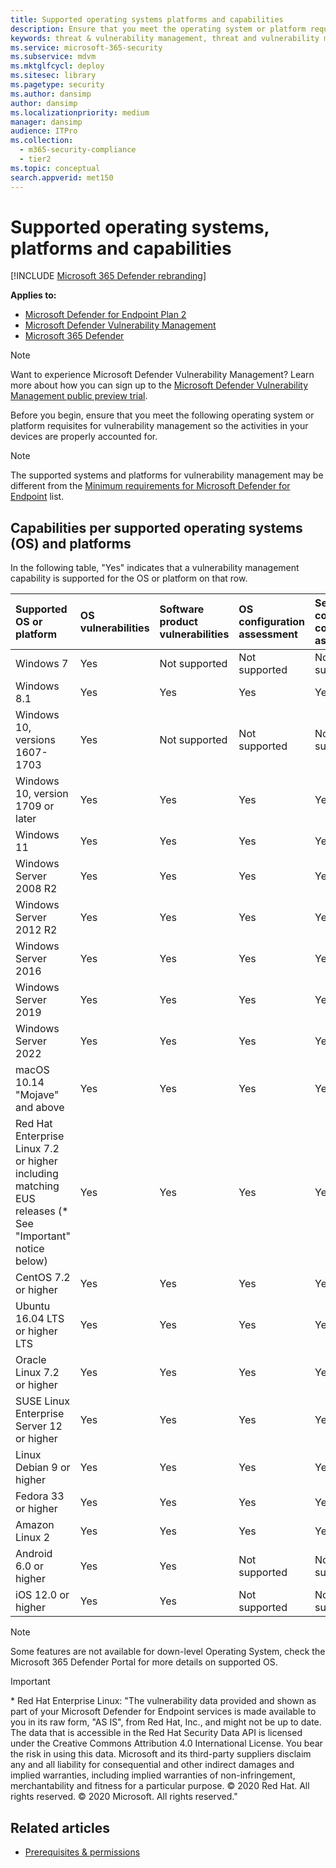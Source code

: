 ```yaml
---
title: Supported operating systems platforms and capabilities
description: Ensure that you meet the operating system or platform requisites for Microsoft Defender Vulnerability Management, so the activities in your all devices are properly accounted for.
keywords: threat & vulnerability management, threat and vulnerability management, operating system, platform requirements, prerequisites, Microsoft Defender for Endpoint-tvm supported os, Microsoft Defender for Endpoint-tvm, supported operating systems, supported platforms, linux support, mac support, mdvm, Microsoft Defender Vulnerability Management
ms.service: microsoft-365-security
ms.subservice: mdvm
ms.mktglfcycl: deploy
ms.sitesec: library
ms.pagetype: security
ms.author: dansimp
author: dansimp
ms.localizationpriority: medium
manager: dansimp
audience: ITPro
ms.collection: 
  - m365-security-compliance
  - tier2
ms.topic: conceptual
search.appverid: met150
---
```


# Supported operating systems, platforms and capabilities

[!INCLUDE [Microsoft 365 Defender rebranding](../../includes/microsoft-defender.md)]

**Applies to:**

- [Microsoft Defender for Endpoint Plan 2](https://go.microsoft.com/fwlink/?linkid=2154037)
- [Microsoft Defender Vulnerability Management](../defender-vulnerability-management/index.yml)
- [Microsoft 365 Defender](https://go.microsoft.com/fwlink/?linkid=2118804)

>[!Note]
> Want to experience Microsoft Defender Vulnerability Management? Learn more about how you can sign up to the [Microsoft Defender Vulnerability Management public preview trial](../defender-vulnerability-management/get-defender-vulnerability-management.md).

Before you begin, ensure that you meet the following operating system or platform requisites for vulnerability management so the activities in your devices are properly accounted for.

> [!NOTE]
> The supported systems and platforms for vulnerability management may be different from the [Minimum requirements for Microsoft Defender for Endpoint](../defender-endpoint/minimum-requirements.md) list.

## Capabilities per supported operating systems (OS) and platforms

In the following table, "Yes" indicates that a vulnerability management capability is supported for the OS or platform on that row.

Supported OS or platform|OS vulnerabilities|Software product vulnerabilities|OS configuration assessment|Security controls configuration assessment|Software product configuration assessment
:---|:---|:---|:---|:---|:---
Windows 7|Yes|Not supported|Not supported|Not supported|Not supported
Windows 8.1|Yes|Yes|Yes|Yes|Yes
Windows 10, versions 1607-1703|Yes|Not supported|Not supported|Not supported|Not supported
Windows 10, version 1709 or later|Yes|Yes|Yes|Yes|Yes
Windows 11|Yes|Yes|Yes|Yes|Yes
Windows Server 2008 R2|Yes|Yes|Yes|Yes|Yes
Windows Server 2012 R2|Yes|Yes|Yes|Yes|Yes
Windows Server 2016|Yes|Yes|Yes|Yes|Yes
Windows Server 2019|Yes|Yes|Yes|Yes|Yes
Windows Server 2022|Yes|Yes|Yes|Yes|Yes
macOS 10.14 "Mojave" and above|Yes|Yes|Yes|Yes|Yes
Red Hat Enterprise Linux 7.2 or higher including matching EUS releases (\* See "Important" notice below)|Yes|Yes|Yes|Yes|Yes
CentOS 7.2 or higher|Yes|Yes|Yes|Yes|Yes
Ubuntu 16.04 LTS or higher LTS|Yes|Yes|Yes|Yes|Yes
Oracle Linux 7.2 or higher|Yes|Yes|Yes|Yes|Yes
SUSE Linux Enterprise Server 12 or higher|Yes|Yes|Yes|Yes|Yes
Linux Debian 9 or higher|Yes|Yes|Yes|Yes|Yes
Fedora 33 or higher|Yes|Yes|Yes|Yes|Yes
Amazon Linux 2|Yes|Yes|Yes|Yes|Yes
Android 6.0 or higher|Yes|Yes|Not supported|Not supported|Not supported
iOS 12.0 or higher|Yes|Yes|Not supported|Not supported|Not supported

> [!NOTE]
> Some features are not available for down-level Operating System, check the Microsoft 365 Defender Portal for more details on supported OS.

> [!IMPORTANT]
> \* Red Hat Enterprise Linux:
> "The vulnerability data provided and shown as part of your Microsoft Defender for Endpoint services is made available to you in its raw form, "AS IS", from Red Hat, Inc., and might not be up to date. The data that is accessible in the Red Hat Security Data API is licensed under the Creative Commons Attribution 4.0 International License. You bear the risk in using this data. Microsoft and its third-party suppliers disclaim any and all liability for consequential and other indirect damages and implied warranties, including implied warranties of non-infringement, merchantability and fitness for a particular purpose. © 2020 Red Hat. All rights reserved. © 2020 Microsoft. All rights reserved."

## Related articles

- [Prerequisites & permissions](tvm-prerequisites.md)
